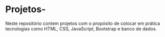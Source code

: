 # Projetos-
Neste repositório contem projetos com o propósito de colocar em prática tecnologias como HTML, CSS, JavaScript, Bootstrap e banco de dados.
